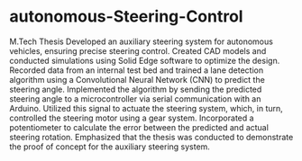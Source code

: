 # autonomous-Steering-Control
M.Tech Thesis
Developed an auxiliary steering system for autonomous vehicles, ensuring precise steering control.
Created CAD models and conducted simulations using Solid Edge software to optimize the design.
Recorded data from an internal test bed and trained a lane detection algorithm using a Convolutional Neural Network (CNN) to predict the steering angle.
Implemented the algorithm by sending the predicted steering angle to a microcontroller via serial communication with an Arduino.
Utilized this signal to actuate the steering system, which, in turn, controlled the steering motor using a gear system.
Incorporated a potentiometer to calculate the error between the predicted and actual steering rotation.
Emphasized that the thesis was conducted to demonstrate the proof of concept for the auxiliary steering system.
